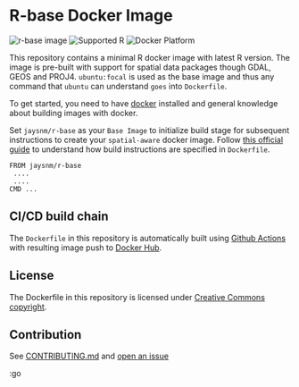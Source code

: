 # R-base Docker Image  

![r-base image](https://github.com/jaysnm/r-base/actions/workflows/build-push.yaml/badge.svg)
![Supported R](https://img.shields.io/badge/R-latest-blue?style=plastic&logo=R)
![Docker Platform](https://img.shields.io/badge/Docker-latest-blue?style=plastic&logo=docker)  

This repository contains a minimal R docker image with latest R version. The image is pre-built with support for spatial data packages though GDAL, GEOS and PROJ4. `ubuntu:focal` is used as the base image and thus any command that `ubuntu` can understand `goes` into `Dockerfile`.

To get started, you need to have [docker](https://docs.docker.com/engine/install/) installed and general knowledge about building images with docker.  

Set `jaysnm/r-base` as your `Base Image` to initialize build stage for subsequent instructions to create your `spatial-aware` docker image. Follow [this official guide](https://docs.docker.com/engine/reference/builder/#from) to understand how build instructions are specified in `Dockerfile`.

```
FROM jaysnm/r-base
 ....
 ....
CMD ...
```

## CI/CD build chain  

The `Dockerfile` in this repository is automatically built using [Github Actions](https://docs.github.com/en/actions) with resulting image push to [Docker Hub](https://hub.docker.com/r/jaysnm/r-base).

## License  

The Dockerfile in this repository is licensed under [Creative Commons copyright](https://github.com/jaysnm/r-base/License).

## Contribution  

See [CONTRIBUTING.md](https://github.com/jaysnm/r-base/CONTRIBUTING.md) and [open an issue](https://github.com/jaysnm/r-base/issues)

:go
